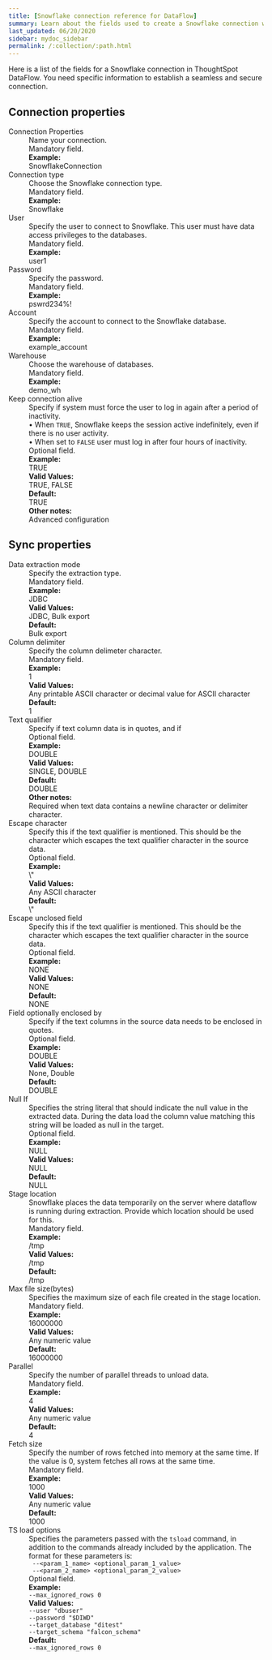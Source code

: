 ```yaml
---
title: [Snowflake connection reference for DataFlow]
summary: Learn about the fields used to create a Snowflake connection with ThoughtSpot DataFlow.
last_updated: 06/20/2020
sidebar: mydoc_sidebar
permalink: /:collection/:path.html
---
```


Here is a list of the fields for a Snowflake connection in ThoughtSpot DataFlow. You need specific information to establish a seamless and secure connection.

## Connection properties

<dl id="dataflow-snowflake-connection-properties">
<dlentry id="dataflow-snowflake-conn-connection-name"><dt>Connection Properties</dt><dd id="connection-name-description">Name your connection.</dd><dd id="connection-name-required">Mandatory field.</dd><dd id="connection-name-example"><strong>Example:</strong><br/>SnowflakeConnection</dd></dlentry>
<dlentry id="dataflow-snowflake-conn-connection-type"><dt>Connection type</dt><dd id="connection-type-description">Choose the Snowflake connection type.</dd><dd id="connection-type-required">Mandatory field.</dd><dd id="connection-type-example"><strong>Example:</strong><br/>Snowflake</dd></dlentry>
<dlentry id="dataflow-snowflake-conn-user"><dt>User</dt><dd id="user-description">Specify the user to connect to Snowflake. This user must have data access privileges to the databases.</dd><dd id="user-required">Mandatory field.</dd><dd id="user-example"><strong>Example:</strong><br/>user1</dd></dlentry>
<dlentry id="dataflow-snowflake-conn-password"><dt>Password</dt><dd id="password-description">Specify the password.</dd><dd id="password-required">Mandatory field.</dd><dd id="password-example"><strong>Example:</strong><br/>pswrd234%!</dd></dlentry>
<dlentry id="dataflow-snowflake-conn-account"><dt>Account</dt><dd id="account-description">Specify the account to connect to the Snowflake database.</dd><dd id="account-required">Mandatory field.</dd><dd id="account-example"><strong>Example:</strong><br/>example_account</dd></dlentry>
<dlentry id="dataflow-snowflake-conn-warehouse"><dt>Warehouse</dt><dd id="warehouse-description">Choose the warehouse of databases.</dd><dd id="warehouse-required">Mandatory field.</dd><dd id="warehouse-example"><strong>Example:</strong><br/>demo_wh</dd></dlentry>
<dlentry id="dataflow-snowflake-conn-keep-connection-alive"><dt>Keep connection alive</dt><dd id="keep-connection-alive-description">Specify if system must force the user to log in again after a period of inactivity.<br/>&bull; When <code>TRUE</code>, Snowflake keeps the session active indefinitely, even if there is no user activity.<br/>&bull;  When set to <code>FALSE</code> user must log in after four hours of inactivity.</dd><dd id="keep-connection-alive-required">Optional field.</dd><dd id="keep-connection-alive-example"><strong>Example:</strong><br/>TRUE</dd><dd id="keep-connection-alive-valid-values"><strong>Valid Values:</strong><br/>TRUE, FALSE</dd><dd id="keep-connection-alive-default"><strong>Default:</strong><br/>TRUE</dd><dd id="keep-connection-alive-other"><strong>Other notes:</strong><br/>Advanced configuration</dd></dlentry></dl>


## Sync properties

<dl id="dataflow-snowflake-sync-properties">
<dlentry id="dataflow-snowflake-sync-data-extraction-mode"><dt>Data extraction mode</dt><dd id="data-extraction-mode-description">Specify the extraction type.</dd><dd id="data-extraction-mode-required">Mandatory field.</dd><dd id="data-extraction-mode-example"><strong>Example:</strong><br/>JDBC</dd><dd id="data-extraction-mode-valid-values"><strong>Valid Values:</strong><br/>JDBC, Bulk export</dd><dd id="data-extraction-mode-default"><strong>Default:</strong><br/>Bulk export</dd></dlentry>
<dlentry id="dataflow-snowflake-sync-column-delimiter"><dt>Column delimiter</dt><dd id="column-delimiter-description">Specify the column delimeter character.</dd><dd id="column-delimiter-required">Mandatory field.</dd><dd id="column-delimiter-example"><strong>Example:</strong><br/>1</dd><dd id="column-delimiter-valid-values"><strong>Valid Values:</strong><br/>Any printable ASCII character or decimal value for ASCII character</dd><dd id="column-delimiter-default"><strong>Default:</strong><br/>1</dd></dlentry>
<dlentry id="dataflow-snowflake-sync-text-qualifier"><dt>Text qualifier</dt><dd id="text-qualifier-description">Specify if text column data is in quotes, and if </dd><dd id="text-qualifier-required">Optional field.</dd><dd id="text-qualifier-example"><strong>Example:</strong><br/>DOUBLE</dd><dd id="text-qualifier-valid-values"><strong>Valid Values:</strong><br/>SINGLE, DOUBLE</dd><dd id="text-qualifier-default"><strong>Default:</strong><br/>DOUBLE</dd><dd id="text-qualifier-other"><strong>Other notes:</strong><br/>Required when text data contains a newline character or delimiter character.</dd></dlentry>
<dlentry id="dataflow-snowflake-sync-escape-character"><dt>Escape character</dt><dd id="escape-character-description">Specify this if the text qualifier is mentioned. This should be the character which escapes the text qualifier character in the source data.</dd><dd id="escape-character-required">Optional field.</dd><dd id="escape-character-example"><strong>Example:</strong><br/>\"</dd><dd id="escape-character-valid-values"><strong>Valid Values:</strong><br/>Any ASCII character</dd><dd id="escape-character-default"><strong>Default:</strong><br/>\"</dd></dlentry>
<dlentry id="dataflow-snowflake-sync-escape-unclosed-field"><dt>Escape unclosed field</dt><dd id="escape-unclosed-field-description">Specify this if the text qualifier is mentioned. This should be the character which escapes the text qualifier character in the source data.</dd><dd id="escape-unclosed-field-required">Optional field.</dd><dd id="escape-unclosed-field-example"><strong>Example:</strong><br/>NONE</dd><dd id="escape-unclosed-field-valid-values"><strong>Valid Values:</strong><br/>NONE</dd><dd id="escape-unclosed-field-default"><strong>Default:</strong><br/>NONE</dd></dlentry>
<dlentry id="dataflow-snowflake-sync-field-optionally-enclosed-by"><dt>Field optionally enclosed by</dt><dd id="field-optionally-enclosed-by-description">Specify if the text columns in the source data needs to be enclosed in quotes.</dd><dd id="field-optionally-enclosed-by-required">Optional field.</dd><dd id="field-optionally-enclosed-by-example"><strong>Example:</strong><br/>DOUBLE</dd><dd id="field-optionally-enclosed-by-valid-values"><strong>Valid Values:</strong><br/>None, Double</dd><dd id="field-optionally-enclosed-by-default"><strong>Default:</strong><br/>DOUBLE</dd></dlentry>
<dlentry id="dataflow-snowflake-sync-null-if"><dt>Null If</dt><dd id="null-if-description">Specifies the string literal that should indicate the null value in the extracted data. During the data load the column value matching this string will be loaded as null in the target.</dd><dd id="null-if-required">Optional field.</dd><dd id="null-if-example"><strong>Example:</strong><br/>NULL</dd><dd id="null-if-valid-values"><strong>Valid Values:</strong><br/>NULL</dd><dd id="null-if-default"><strong>Default:</strong><br/>NULL</dd></dlentry>
<dlentry id="dataflow-snowflake-sync-stage-location"><dt>Stage location</dt><dd id="stage-location-description">Snowflake places the data temporarily on the server where dataflow is running during extraction. Provide which location should be used for this.</dd><dd id="stage-location-required">Mandatory field.</dd><dd id="stage-location-example"><strong>Example:</strong><br/>/tmp</dd><dd id="stage-location-valid-values"><strong>Valid Values:</strong><br/>/tmp</dd><dd id="stage-location-default"><strong>Default:</strong><br/>/tmp</dd></dlentry>
<dlentry id="dataflow-snowflake-sync-max-file-size(bytes)"><dt>Max file size(bytes)</dt><dd id="max-file-size(bytes)-description">Specifies the maximum size of each file created in the stage location.</dd><dd id="max-file-size(bytes)-required">Mandatory field.</dd><dd id="max-file-size(bytes)-example"><strong>Example:</strong><br/>16000000</dd><dd id="max-file-size(bytes)-valid-values"><strong>Valid Values:</strong><br/>Any numeric value</dd><dd id="max-file-size(bytes)-default"><strong>Default:</strong><br/>16000000</dd></dlentry>
<dlentry id="dataflow-snowflake-sync-parallel"><dt>Parallel</dt><dd id="parallel-description">Specify the number of parallel threads to unload data.</dd><dd id="parallel-required">Mandatory field.</dd><dd id="parallel-example"><strong>Example:</strong><br/>4</dd><dd id="parallel-valid-values"><strong>Valid Values:</strong><br/>Any numeric value</dd><dd id="parallel-default"><strong>Default:</strong><br/>4</dd></dlentry>
<dlentry id="dataflow-snowflake-sync-fetch-size"><dt>Fetch size</dt><dd id="fetch-size-description">Specify the number of rows fetched into memory at the same time. If the value is 0, system fetches all rows at the same time.</dd><dd id="fetch-size-required">Mandatory field.</dd><dd id="fetch-size-example"><strong>Example:</strong><br/>1000</dd><dd id="fetch-size-valid-values"><strong>Valid Values:</strong><br/>Any numeric value</dd><dd id="fetch-size-default"><strong>Default:</strong><br/>1000</dd></dlentry>
<dlentry id="dataflow-snowflake-sync-ts-load-options"><dt>TS load options</dt><dd id="ts-load-options-description">Specifies the parameters passed with the <code>tsload</code> command, in addition to the commands already included by the application. The format for these parameters is:<br/><code> --&lt;param_1_name&gt; &lt;optional_param_1_value&gt;</code><br/><code> --&lt;param_2_name&gt; &lt;optional_param_2_value&gt;</code></dd><dd id="ts-load-options-required">Optional field.</dd><dd id="ts-load-options-example"><strong>Example:</strong><br/><code>--max_ignored_rows 0</code></dd><dd id="ts-load-options-valid-values"><strong>Valid Values:</strong><br/><code>--user "dbuser"</code><br/><code>--password "$DIWD"</code><br/><code>--target_database "ditest"</code><br/><code>--target_schema "falcon_schema"</code></dd><dd id="ts-load-options-default"><strong>Default:</strong><br/><code>--max_ignored_rows 0</code></dd></dlentry>
</dl>
